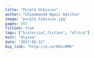 ```yaml
---
title: "Purple Hibiscus"
author: "Chimamanda Ngozi Adichie"
image: "purple_hibiscus.jpg"
pages: 307
fiction: true
tags: ["historical_fiction", "africa"]
host: "Alyssa"
date: "2017-02-12"
buy_link: "http://a.co/6bCcMMD"
---
```

